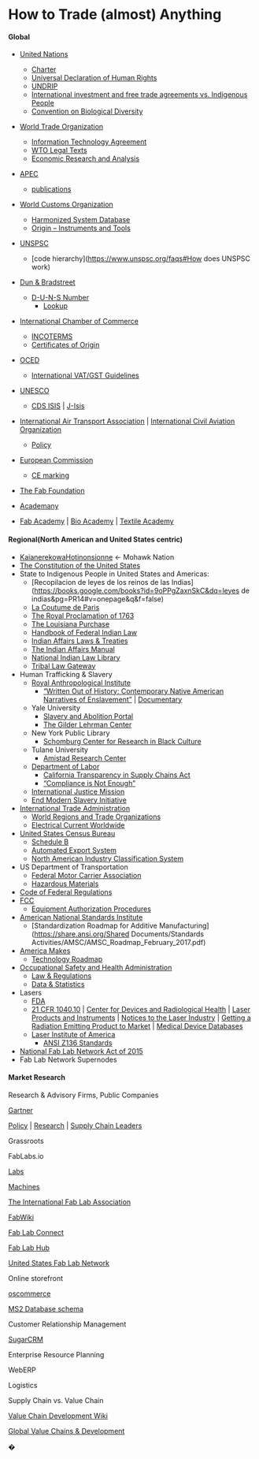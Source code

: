 # **How to Trade \(almost\) Anything**

#### **Global**

* [United Nations](http://www.un.org/en/index.html)
  * [Charter](http://www.un.org/en/charter-united-nations/index.html)
  * [Universal Declaration of Human Rights](http://www.un.org/en/universal-declaration-human-rights/index.html)
  * [UNDRIP](https://www.un.org/development/desa/indigenouspeoples/declaration-on-the-rights-of-indigenous-peoples.html)
  * [International investment and free trade agreements vs. Indigenous People](https://www.culturalsurvival.org/sites/default/files/media/report_on_investments_vtc_1.pdf)
  * [Convention on Biological Diversity](https://www.cbd.int/convention/text/default.shtml)
* [World Trade Organization](https://www.wto.org/)
  * [Information Technology Agreement](https://www.wto.org/english/tratop_e/inftec_e/inftec_e.htm#top)
  * [WTO Legal Texts](https://www.wto.org/english/docs_e/legal_e/legal_e.htm)
  * [Economic Research and Analysis](https://www.wto.org/english/res_e/reser_e/reser_e.htm)
* [APEC](https://www.apec.org/)
  * [publications](http://publications.apec.org/)
* [World Customs Organization](http://www.wcoomd.org/en.aspx)
  * [Harmonized System Database](http://www.wcoomd.org/en/online-services/hs-online.aspx)
  * [Origin – Instruments and Tools](http://www.wcoomd.org/en/topics/origin/instrument-and-tools.aspx)
* [UNSPSC](https://www.unspsc.org/)
  * [code hierarchy](https://www.unspsc.org/faqs#How does UNSPSC work)

* [Dun & Bradstreet](http://www.dnb.com/about-us/company/history.html)
  * [D-U-N-S Number](http://www.dnb.com/duns-number.html)
    * [Lookup](http://www.dnb.com/duns-number/lookup.html)
* [International Chamber of Commerce](https://iccwbo.org/)
  * [INCOTERMS](https://iccwbo.org/resources-for-business/incoterms-rules/)
  * [Certificates of Origin](https://iccwbo.org/resources-for-business/certificates-of-origin/)
* [OCED](http://www.oecd.org/about/)
  * [International VAT/GST Guidelines](http://www.oecd.org/ctp/consumption/international-vat-gst-guidelines.htm)
* [UNESCO](http://en.unesco.org/)
  * [CDS ISIS](http://portal.unesco.org/ci/en/ev.php-URL_ID=2071&URL_DO=DO_TOPIC&URL_SECTION=201.html) \| [J-Isis](https://kenai.com/projects/j-isis)
* [International Air Transport Association](http://www.iata.org/about/pages/index.aspx) \| [International Civil Aviation Organization](http://www.icao.int/Pages/default.aspx)
  * [Policy](http://www.iata.org/policy/Pages/default.aspx)
* [European Commission](https://ec.europa.eu/commission/index_en)
  * [CE marking](http://ec.europa.eu/growth/single-market/ce-marking/)
* [The Fab Foundation](http://www.fabfoundation.org/)
* [Academany](http://docs.academany.org/)
* [Fab Academy](http://fabacademy.org/) \| [Bio Academy](http://bio.academany.org/) \| [Textile Academy](http://fabtextiles.org/tag/academany/)

#### **Regional\(North American and United States centric\)**

* [Kaianerekowa](http://www.ganienkeh.net/thelaw.html)[Hotinonsionne](http://www.ganienkeh.net/thelaw.html) ← Mohawk Nation
* [The Constitution of the United States](https://www.archives.gov/founding-docs/constitution-transcript)
* State to Indigenous People in United States and Americas:
  * [Recopilacion de leyes de los reinos de las Indias](https://books.google.com/books?id=9oPPgZaxnSkC&dq=leyes de indias&pg=PR14#v=onepage&q&f=false)
  * [La Coutume de Paris](http://www.jstor.org/stable/4232727)
  * [The Royal Proclamation of 1763](http://www.ushistory.org/us/9a.asp)
  * [The Louisiana Purchase](https://www.archives.gov/exhibits/american_originals/louistxt.html)
  * [Handbook of Federal Indian Law](http://thorpe.ou.edu/cohen.html)
  * [Indian Affairs Laws & Treaties](http://digital.library.okstate.edu/Kappler/)
  * [The Indian Affairs Manual](https://www.bia.gov/WhatWeDo/Knowledge/Directives/IAM/index.htm)
  * [National Indian Law Library](http://www.narf.org/nill/index.html)
  * [Tribal Law Gateway](http://www.narf.org/nill/triballaw/index.html)
* Human Trafficking & Slavery
  * [Royal Anthropological Institute](https://www.therai.org.uk/)
    * [“](http://www.academia.edu/323423/Written_Out_of_History_Contemporary_Native_American_Narratives_of_Enslavement)[Written Out of History: Contemporary Native American Narratives of Enslavement”](http://www.academia.edu/323423/Written_Out_of_History_Contemporary_Native_American_Narratives_of_Enslavement) \| [Documentary](http://www.simolab-creativeav.co.uk/portfolio/item/written-out-of-history/)
  * Yale University
    * [Slavery and Abolition Portal](http://slavery.yale.edu/about/methodology)
    * [The Gilder Lehrman Center](http://glc.yale.edu/)
  * New York Public Library
    * [Schomburg Center for Research in Black Culture](https://www.nypl.org/locations/schomburg)
  * Tulane University
    * [Amistad Research Center](http://www.amistadresearchcenter.org/)
  * [Department of Labor](https://www.dol.gov/)
    * [California Transparency in Supply Chains Act](https://www.dol.gov/ilab/child-forced-labor/California-Transparency-in-Supply-Chains-Act.htm)
    * [“](http://www.verite.org/wp-content/uploads/2016/11/VTE_WhitePaper_California_Bill657FINAL5.pdf)[Compliance is Not Enough](http://www.verite.org/wp-content/uploads/2016/11/VTE_WhitePaper_California_Bill657FINAL5.pdf)[”](http://www.verite.org/wp-content/uploads/2016/11/VTE_WhitePaper_California_Bill657FINAL5.pdf)
  * [International Justice Mission](https://www.ijm.org/who-we-are)
  * [End Modern Slavery Initiative](https://freedomcommons.ijm.org/action-alert/end-modern-slavery-initiative)
* [International Trade Administration](http://trade.gov/)
  * [World Regions and Trade Organizations](http://www.trade.gov/mas/ian/referenceinfo/tg_ian_001874.asp)
  * [Electrical Current Worldwide](http://www.trade.gov/mas/ian/ECW/all.html)
* [United States Census Bureau](https://www.census.gov/foreign-trade/index.html)
  * [Schedule B](https://www.census.gov/foreign-trade/schedules/b/index.html)
  * [Automated Export System](https://www.census.gov/foreign-trade/aes/index.html)
  * [North American Industry Classification System](https://www.census.gov/eos/www/naics/)
* US Department of Transportation
  * [Federal Motor Carrier Association](https://www.fmcsa.dot.gov/)
  * [Hazardous Materials](https://www.fmcsa.dot.gov/regulations/hazardous-materials)
* [Code of Federal Regulations](http://www.ecfr.gov/cgi-bin/ECFR?page=browse)
* [FCC](https://www.fcc.gov/about/overview)
  * [Equipment Authorization Procedures](https://www.fcc.gov/general/equipment-authorization-procedures)
* [American National Standards Institute](https://www.ansi.org/)
  * [Standardization Roadmap for Additive Manufacturing](https://share.ansi.org/Shared Documents/Standards Activities/AMSC/AMSC_Roadmap_February_2017.pdf)
* [America Makes](https://www.americamakes.us/)
  * [Technology Roadmap](https://www.americamakes.us/images/publicdocs/America_Makes_Technology_Roadmap_v2_PUBLIC_080415.pdf)
* [Occupational Safety and Health Administration](https://www.osha.gov/)
  * [Law & Regulations](https://www.osha.gov/law-regs.html)
  * [Data & Statistics](https://www.osha.gov/oshstats/index.html)
* Lasers
  * [FDA](https://www.fda.gov/)
  * [21 CFR 1040.10](http://www.ecfr.gov/cgi-bin/text-idx?SID=a7dc438db21026b83a4cfd2ce86848d6&mc=true&node=se21.8.1040_110&rgn=div8) \| [Center for Devices and Radiological Health](https://www.fda.gov/AboutFDA/CentersOffices/OfficeofMedicalProductsandTobacco/CDRH/) \| [Laser Products and Instruments](https://www.fda.gov/radiation-emittingproducts/radiationemittingproductsandprocedures/homebusinessandentertainment/laserproductsandinstruments/default.htm) \| [Notices to the Laser Industry](https://www.fda.gov/Radiation-EmittingProducts/RadiationEmittingProductsandProcedures/HomeBusinessandEntertainment/LaserProductsandInstruments/ucm116422.htm) \| [Getting a Radiation Emitting Product to Market](https://www.fda.gov/Radiation-EmittingProducts/ElectronicProductRadiationControlProgram/GettingaProducttoMarket/default.htm) \| [Medical Device Databases](https://www.fda.gov/MedicalDevices/DeviceRegulationandGuidance/Databases/default.htm)
  * [Laser Institute of America](https://www.lia.org/)
    * [ANSI Z136 Standards](https://www.lia.org/publications/ansi)
* [National Fab Lab Network Act of 2015](https://www.congress.gov/bill/114th-congress/house-bill/1622)
* Fab Lab Network Supernodes

#### **Market Research**

Research & Advisory Firms, Public Companies

[Gartner](http://www.gartner.com/technology/about.jsp)

[Policy](http://www.gartner.com/technology/about/policies/guidelines_ov.jsp) \| [Research](http://www.gartner.com/technology/research.jsp) \| [Supply Chain Leaders](http://www.gartner.com/imagesrv/pdf/gartner_eup_supplychainleaders_productcard.pdf)

Grassroots

FabLabs.io

[Labs](https://www.fablabs.io/labs)

[Machines](https://www.fablabs.io/machines)

[The International Fab Lab Association](http://empty-ice-3260.herokuapp.com/)

[FabWiki](http://wiki.fablab.is/wiki/Main_Page)

[Fab Lab Connect](http://www.fablabconnect.com/)

[Fab Lab Hub](http://fablabhub.org/)

[United States Fab Lab Network](http://usfln.org/)

Online storefront

[oscommerce](https://www.oscommerce.com/)

[MS2 Database schema](http://addons.oscommerce.com/info/3853)

Customer Relationship Management

[SugarCRM](https://www.sugarcrm.com/)

Enterprise Resource Planning

WebERP

Logistics

Supply Chain vs. Value Chain

[Value Chain Development Wiki](https://www.microlinks.org/good-practice-center/value-chain-wiki)

[Global Value Chains & Development](http://www.cggc.duke.edu/projects/gvc.php)

�


